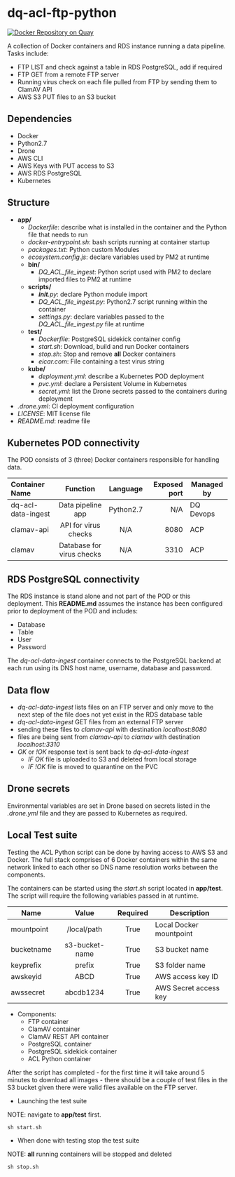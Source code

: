 # dq-acl-ftp-python

[![Docker Repository on Quay](https://quay.io/repository/ukhomeofficedigital/dq-acl-sftp-python/status "Docker Repository on Quay")](https://quay.io/repository/ukhomeofficedigital/dq-acl-sftp-python)

A collection of Docker containers and RDS instance running a data pipeline.
Tasks include:
- FTP LIST and check against a table in RDS PostgreSQL, add if required
- FTP GET from a remote FTP server
- Running virus check on each file pulled from FTP by sending them to ClamAV API
- AWS S3 PUT files to an S3 bucket

## Dependencies

- Docker
- Python2.7
- Drone
- AWS CLI
- AWS Keys with PUT access to S3
- AWS RDS PostgreSQL
- Kubernetes

## Structure

- **app/**
  - *Dockerfile*: describe what is installed in the container and the Python file that needs to run
  - *docker-entrypoint.sh*: bash scripts running at container startup
  - *packages.txt*: Python custom Modules
  - *ecosystem.config.js*: declare variables used by PM2 at runtime
  - **bin/**
    - *DQ_ACL_file_ingest*: Python script used with PM2 to declare imported files to PM2 at runtime
  - **scripts/**
    - *__init__.py*: declare Python module import
    - *DQ_ACL_file_ingest.py*: Python2.7 script running within the container
    - *settings.py*: declare variables passed to the *DQ_ACL_file_ingest.py* file at runtime
  - **test/**
    - *Dockerfile*: PostgreSQL sidekick container config
    - *start.sh*: Download, build and run Docker containers
    - *stop.sh*: Stop and remove **all** Docker containers
    - *eicar.com*: File containing a test virus string
  - **kube/**
    - *deployment.yml*: describe a Kubernetes POD deployment
    - *pvc.yml*: declare a Persistent Volume in Kubernetes
    - *secret.yml*: list the Drone secrets passed to the containers during deployment      
- *.drone.yml*: CI deployment configuration
- *LICENSE*: MIT license file
- *README.md*: readme file

## Kubernetes POD connectivity

The POD consists of 3 (three) Docker containers responsible for handling data.

| Container Name | Function | Language | Exposed port | Managed by |
| :--- | :---: | :---: | ---: | --- |
| dq-acl-data-ingest | Data pipeline app| Python2.7 | N/A | DQ Devops |
| clamav-api | API for virus checks | N/A | 8080 |ACP |
| clamav | Database for virus checks | N/A | 3310 |ACP |


## RDS PostgreSQL connectivity

The RDS instance is stand alone and not part of the POD or this deployment. This **README.md** assumes the instance has been configured prior to deployment of the POD and includes:

- Database
- Table
- User
- Password

The *dq-acl-data-ingest* container connects to the PostgreSQL backend at each run using its DNS host name, username, database and password.

## Data flow

- *dq-acl-data-ingest* lists files on an FTP server and only move to the next step of the file does not yet exist in the RDS database table
- *dq-acl-data-ingest* GET files from an external FTP server
- sending these files to *clamav-api* with destination *localhost:8080*
- files are being sent from *clamav-api* to *clamav* with destination *localhost:3310*
- *OK* or *!OK* response text is sent back to *dq-acl-data-ingest*
  - *IF OK* file is uploaded to S3 and deleted from local storage
  - *IF !OK* file is moved to quarantine on the PVC

## Drone secrets

Environmental variables are set in Drone based on secrets listed in the *.drone.yml* file and they are passed to Kubernetes as required.

## Local Test suite

Testing the ACL Python script can be done by having access to AWS S3 and Docker.
The full stack comprises of 6 Docker containers within the same network linked to each other so DNS name resolution works between the components.

The containers can be started using the *start.sh* script located in **app/test**.
The script will require the following variables passed in at runtime.

|Name|Value|Required|Description|
| --- |:---:| :---:| --- |
| mountpoint | /local/path | True | Local Docker mountpoint |
| bucketname | s3-bucket-name | True | S3 bucket name |
| keyprefix | prefix | True | S3 folder name |
| awskeyid | ABCD | True | AWS access key ID |
| awssecret | abcdb1234 | True | AWS Secret access key |

- Components:
  - FTP container
  - ClamAV container
  - ClamAV REST API container
  - PostgreSQL container
  - PostgreSQL sidekick container
  - ACL Python container

After the script has completed - for the first time it will take around 5 minutes to download all images - there should be a couple of test files in the S3 bucket given there were valid files available on the FTP server.

- Launching the test suite

NOTE: navigate to **app/test** first.

```
sh start.sh
```

- When done with testing stop the test suite

NOTE: **all** running containers will be stopped and deleted

```
sh stop.sh
```
